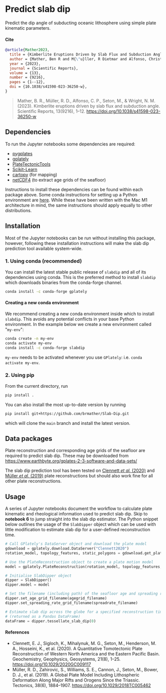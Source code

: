 # Predict slab dip

Predict the dip angle of subducting oceanic lithosphere using simple plate kinematic parameters.

#### Cite

```bib
@article{Mather2023,
  title = {Kimberlite Eruptions Driven by Slab Flux and Subduction Angle},
  author = {Mather, Ben R and M{\"u}ller, R Dietmar and Alfonso, Christopher P. and Seton, Maria and Wright, Nicky M.},
  year = {2023},
  journal = {Scientific Reports},
  volume = {13},
  number = {9216},
  pages = {1--12},
  doi = {10.1038/s41598-023-36250-w},
}
```

> Mather, B. R., Müller, R. D., Alfonso, C. P., Seton, M., & Wright, N. M. (2023). Kimberlite eruptions driven by slab flux and subduction angle. Scientific Reports, 13(9216), 1–12. https://doi.org/10.1038/s41598-023-36250-w



## Dependencies

To run the Jupyter notebooks some dependencies are required:

- [pygplates](https://www.gplates.org/download/)
- [gplately](https://github.com/GPlates/gplately)
- [PlateTectonicTools](https://github.com/EarthByte/PlateTectonicTools/tree/master/ptt)
- [Scikit-Learn](https://scikit-learn.org)
- [cartopy](https://scitools.org.uk/cartopy/docs/latest/installing.html) (for mapping)
- [netCDF4](https://pypi.org/project/netCDF4/) (to extract age grids of the seafloor)

Instructions to install these dependencies can be found within each package above.
Some conda instructions for setting up a Python environment are [here](https://www.benmather.info/post/2022-07-07-python-for-mac-m1/). While these have been written with the Mac M1 architecture in mind, the same instructions should apply equally to other distributions.

## Installation

Most of the Jupyter notebooks can be run without installing this package, however, following these installation instructions will make the slab dip prediction tool available system-wide.

### 1. Using conda (recommended)

You can install the latest stable public release of `slabdip` and all of its dependencies using conda.
This is the preferred method to install `slabdip` which downloads binaries from the conda-forge channel.

```sh
conda install -c conda-forge gplately
```

#### Creating a new conda environment

We recommend creating a new conda environment inside which to install `slabdip`. This avoids any potential conflicts in your base Python environment. In the example below we create a new environment called "`my-env`":

```sh
conda create -n my-env
conda activate my-env
conda install -c conda-forge slabdip
```

`my-env` needs to be activated whenever you use `GPlately`: i.e. `conda activate my-env`.

### 2. Using pip

From the current directory, run

```sh
pip install .
```

You can also install the most up-to-date version by running

```sh
pip install git+https://github.com/brmather/Slab-Dip.git
```

which will clone the `main` branch and install the latest version.

## Data packages

Plate reconstruction and corresponding age grids of the seafloor are required to predict slab dip. These may be downloaded from https://www.earthbyte.org/gplates-2-3-software-and-data-sets/

The slab dip prediction tool has been tested on [Clennett _et al._ (2020)](https://doi.org/10.1029/2020GC009117) and [Müller _et al._ (2019)](https://doi.org/10.1029/2018TC005462) plate reconstructions but should also work fine for all other plate reconstructions.

## Usage

A series of Jupyter notebooks document the workflow to calculate plate kinematic and rheological information used to predict slab dip. Skip to __notebook 6__ to jump straight into the slab dip estimator. The Python snippet below outlines the usage of the `SlabDipper` object which can be used with little modification to estimate slab dip for a user-defined reconstruction time.

```python
# Call GPlately's DataServer object and download the plate model
gdownload = gplately.download.DataServer("Clennett2020")
rotation_model, topology_features, static_polygons = gdownload.get_plate_reconstruction_files()

# Use the PlateReconstruction object to create a plate motion model
model = gplately.PlateReconstruction(rotation_model, topology_features, static_polygons)

# Initialise SlabDipper object
dipper = SlabDipper()
dipper.model = model

# Set the filename (including path) of the seafloor age and spreading rate grids
dipper.set_age_grid_filename(agegrid_filename)
dipper.set_spreading_rate_grid_filename(spreadrate_filename)

# Estimate slab dip across the globe for a specified reconstruction time
# (returned as a Pandas DataFrame)
dataFrame = dipper.tessellate_slab_dip(0)
```

#### References

- Clennett, E. J., Sigloch, K., Mihalynuk, M. G., Seton, M., Henderson, M. A., Hosseini, K., et al. (2020). A Quantitative Tomotectonic Plate Reconstruction of Western North America and the Eastern Pacific Basin. Geochemistry, Geophysics, Geosystems, 21(8), 1–25. https://doi.org/10.1029/2020GC009117
- Müller, R. D., Zahirovic, S., Williams, S. E., Cannon, J., Seton, M., Bower, D. J., et al. (2019). A Global Plate Model Including Lithospheric Deformation Along Major Rifts and Orogens Since the Triassic. Tectonics, 38(6), 1884–1907. https://doi.org/10.1029/2018TC005462

